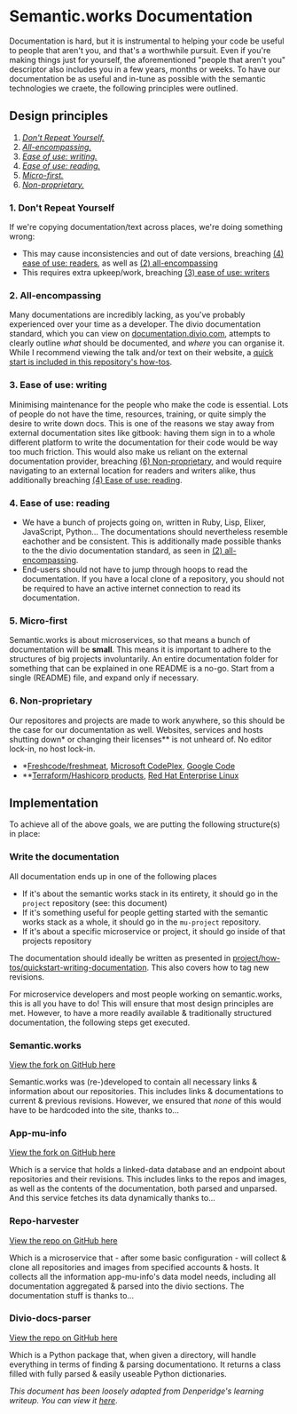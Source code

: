 # Semantic.works Documentation

Documentation is hard, but it is instrumental to helping your code be useful to people that aren't you, and that's a worthwhile pursuit. Even if you're making things just for yourself, the aforementioned "people that aren't you" descriptor also includes you in a few years, months or weeks. To have our documentation be as useful and in-tune as possible with the semantic technologies we craete, the following principles were outlined.

## Design principles
1. [*Don't Repeat Yourself.*](#1-dont-repeat-yourself)
2. [*All-encompassing.*](#2-all-encompassing)
3. [*Ease of use: writing.*](#3-ease-of-use-writing)
4. [*Ease of use: reading.*](#4-ease-of-use-reading)
5. [*Micro-first.*](#5-micro-first)
6. [*Non-proprietary.*](#6-non-proprietary)


### 1. Don't Repeat Yourself
If we're copying documentation/text across places, we're doing something wrong:
- This may cause inconsistencies and out of date versions, breaching [(4) ease of use: readers](#4-ease-of-use-readers), as well as [(2) all-encompassing](#2-all-encompassing)
- This requires extra upkeep/work, breaching [(3) ease of use: writers](#3-ease-of-use-writers)

### 2. All-encompassing
Many documentations are incredibly lacking, as you've probably experienced over your time as a developer. The divio documentation standard, which you can view on [documentation.divio.com](https://documentation.divio.com/), attempts to clearly outline *what* should be documented, and *where* you can organise it. While I recommend viewing the talk and/or text on their website, a [quick start is included in this repository's how-tos](../how-tos/quickstart-writing-documentation.md).

### 3. Ease of use: writing
Minimising maintenance for the people who make the code is essential. Lots of people do not have the time, resources, training, or quite simply the desire to write down docs. This is one of the reasons we stay away from external documentation sites like gitbook: having them sign in to a whole different platform to write the documentation for their code would be way too much friction. This would also make us reliant on the external documentation provider, breaching [(6) Non-proprietary](#6-non-proprietary), and would require navigating to an external location for readers and writers alike, thus additionally breaching [(4) Ease of use: reading](#4-ease-of-use-reading).

### 4. Ease of use: reading
- We have a bunch of projects going on, written in Ruby, Lisp, Elixer, JavaScript, Python... The documentations should nevertheless resemble eachother and be consistent. This is additionally made possible thanks to the the divio documentation standard, as seen in [(2) all-encompassing](#2-all-encompassing).
- End-users should not have to jump through hoops to read the documentation. If you have a local clone of a repository, you should not be required to have an active internet connection to read its documentation.

### 5. Micro-first
Semantic.works is about microservices, so that means a bunch of documentation will be **small**. This means it is important to adhere to the structures of big projects involuntarily. An entire documentation folder for something that can be explained in one README is a no-go. Start from a single (README) file, and expand only if necessary.

### 6. Non-proprietary
Our repositores and projects are made to work anywhere, so this should be the case for our documentation as well. Websites, services and hosts shutting down\* or changing their licenses\*\*  is not unheard of. No editor lock-in, no host lock-in.

- \*[Freshcode/freshmeat](https://jeffcovey.net/2014/06/19/freshmeat-net-1997-2014/), [Microsoft CodePlex](https://devblogs.microsoft.com/bharry/shutting-down-codeplex/), [Google Code](https://code.google.com/archive/)
- \*\*[Terraform/Hashicorp products](https://blog.gruntwork.io/the-future-of-terraform-must-be-open-ab0b9ba65bca), [Red Hat Enterprise Linux](https://thenewstack.io/how-red-hats-license-change-is-reinvigorating-enterprise-linux-distros/)


## Implementation
To achieve all of the above goals, we are putting the following structure(s) in place:

### Write the documentation
All documentation ends up in one of the following places
- If it's about the semantic works stack in its entirety, it should go in the `project` repository (see: this document)
- If it's something useful for people getting started with the semantic works stack as a whole, it should go in the `mu-project` repository. 
- If it's about a specific microservice or project, it should go inside of that projects repository

The documentation should ideally be written as presented in [project/how-tos/quickstart-writing-documentation](../how-tos/quickstart-writing-documentation.md). This also covers how to tag new revisions.

For microservice developers and most people working on semantic.works, this is all you have to do! This will ensure that most design principles are met. However, to have a more readily available & traditionally structured documentation, the following steps get executed.

### Semantic.works
[View the fork on GitHub here](https://github.com/Denperidge-Redpencil/semantic.works)

Semantic.works was (re-)developed to contain all necessary links & information about our repositories. This includes links & documentations to current & previous revisions. However, we ensured that *none* of this would have to be hardcoded into the site, thanks to...

### App-mu-info
[View the fork on GitHub here](https://github.com/Denperidge-Redpencil/app-mu-info-rework)

Which is a service that holds a linked-data database and an endpoint about repositories and their revisions. This includes links to the repos and images, as well as the contents of the documentation, both parsed and unparsed. And this service fetches its data dynamically thanks to...

### Repo-harvester
[View the repo on GitHub here](https://github.com/mu-semtech/repo-harvester)

Which is a microservice that - after some basic configuration - will collect & clone all repositories and images from specified accounts & hosts. It collects all the information app-mu-info's data model needs, including all documentation aggregated & parsed into the divio sections. The documentation stuff is thanks to...

### Divio-docs-parser
[View the repo on GitHub here](https://github.com/Denperidge-Redpencil/divio-docs-parser)

Which is a Python package that, when given a directory, will handle everything in terms of finding & parsing documentationo. It returns a class filled with fully parsed & easily useable Python dictionaries.


*This document has been loosely adapted from Denperidge's learning writeup. You can view it [here](https://github.com/Denperidge-Redpencil/Learning.md/blob/main/Notes/docs.md)*.
